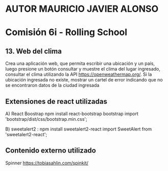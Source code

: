 # AUTOR MAURICIO JAVIER ALONSO

# Comisión 6i - Rolling School


## 13. Web del clima 
Crea una aplicación web, que permita escribir una ubicación y un país, luego
presione un botón consultar y muestre el clima del lugar ingresado, consultar el
clima utilizando la API https://openweathermap.org/. Si la ubicación ingresada no
existe, mostrar un cartel de error indicando que no se encontraron datos de la
ciudad ingresada

## Extensiones de react utilizadas

A) React Boostrap
npm install react-bootstrap bootstrap
import 'bootstrap/dist/css/bootstrap.min.css';


B) sweetalert2 : 
npm install sweetalert2-react 
import SweetAlert from 'sweetalert2-react';


## Contenido externo utilizado
Spinner
https://tobiasahlin.com/spinkit/
